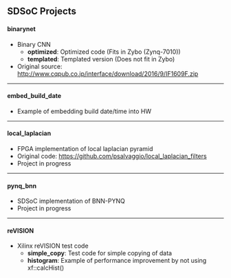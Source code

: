## SDSoC Projects

#### binarynet
  - Binary CNN
    - __optimized__: Optimized code (Fits in Zybo (Zynq-7010))
    - __templated__: Templated version (Does not fit in Zybo)
  - Original source: http://www.cqpub.co.jp/interface/download/2016/9/IF1609F.zip

***
#### embed\_build\_date
  - Example of embedding build date/time into HW


***
#### local\_laplacian
  - FPGA implementation of local laplacian pyramid
  - Original code: https://github.com/psalvaggio/local_laplacian_filters
  - Project in progress
  

***
#### pynq\_bnn
  - SDSoC implementation of BNN-PYNQ
  - Project in progress
    
  
***
#### reVISION
  - Xilinx reVISION test code
    - __simple\_copy__: Test code for simple copying of data      
    - __histogram__: Example of performance improvement by not using xf::calcHist()
      

    
  

